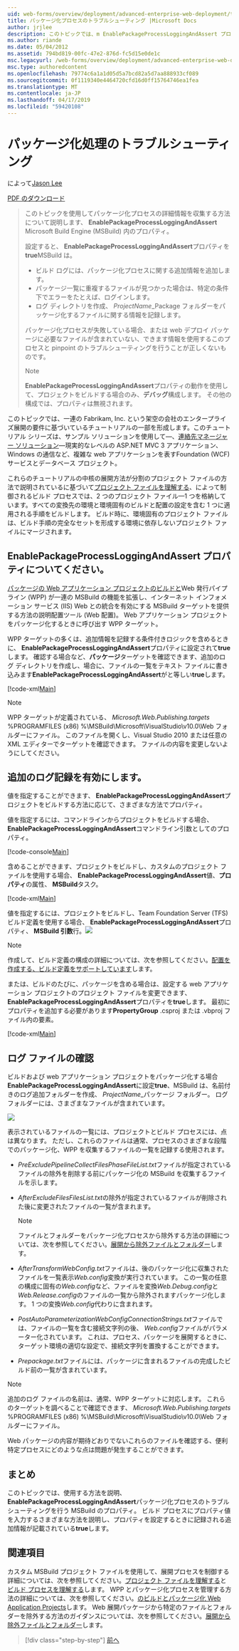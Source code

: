 ```yaml
---
uid: web-forms/overview/deployment/advanced-enterprise-web-deployment/troubleshooting-the-packaging-process
title: パッケージ化プロセスのトラブルシューティング |Microsoft Docs
author: jrjlee
description: このトピックでは、m EnablePackageProcessLoggingAndAssert プロパティを使用してパッケージ化プロセスの詳細情報を収集する方法について説明しています.
ms.author: riande
ms.date: 05/04/2012
ms.assetid: 794bd819-00fc-47e2-876d-fc5d15e0de1c
msc.legacyurl: /web-forms/overview/deployment/advanced-enterprise-web-deployment/troubleshooting-the-packaging-process
msc.type: authoredcontent
ms.openlocfilehash: 79774c6a1a1d05d5a7bcd82a5d7aa888933cf089
ms.sourcegitcommit: 0f1119340e4464720cfd16d0ff15764746ea1fea
ms.translationtype: MT
ms.contentlocale: ja-JP
ms.lasthandoff: 04/17/2019
ms.locfileid: "59420108"
---
```

# <a name="troubleshooting-the-packaging-process"></a>パッケージ化処理のトラブルシューティング

によって[Jason Lee](https://github.com/jrjlee)

[PDF のダウンロード](https://msdnshared.blob.core.windows.net/media/MSDNBlogsFS/prod.evol.blogs.msdn.com/CommunityServer.Blogs.Components.WeblogFiles/00/00/00/63/56/8130.DeployingWebAppsInEnterpriseScenarios.pdf)

> このトピックを使用してパッケージ化プロセスの詳細情報を収集する方法について説明します、 **EnablePackageProcessLoggingAndAssert** Microsoft Build Engine (MSBuild) 内のプロパティ。
> 
> 設定すると、 **EnablePackageProcessLoggingAndAssert**プロパティを**true**MSBuild は。
> 
> - ビルド ログには、パッケージ化プロセスに関する追加情報を追加します。
> - パッケージ一覧に重複するファイルが見つかった場合は、特定の条件下でエラーをたとえば、ログインします。
> - ログ ディレクトリを作成、 *ProjectName*\_Package フォルダーをパッケージ化するファイルに関する情報を記録します。
> 
> パッケージ化プロセスが失敗している場合、または web デプロイ パッケージに必要なファイルが含まれていない、できます情報を使用するこのプロセスと pinpoint のトラブルシューティングを行うことが正しくないものです。
> 
> > [!NOTE]
> > **EnablePackageProcessLoggingAndAssert**プロパティの動作を使用して、プロジェクトをビルドする場合のみ、**デバッグ**構成します。 その他の構成では、プロパティは無視されます。


このトピックでは、一連の Fabrikam, Inc. という架空の会社のエンタープライズ展開の要件に基づいているチュートリアルの一部を形成します。このチュートリアル シリーズは、サンプル ソリューションを使用して&#x2014;、[連絡先マネージャー ソリューション](../web-deployment-in-the-enterprise/the-contact-manager-solution.md)&#x2014;現実的なレベルの ASP.NET MVC 3 アプリケーション、Windows の通信など、複雑な web アプリケーションを表すFoundation (WCF) サービスとデータベース プロジェクト。

これらのチュートリアルの中核の展開方法が分割のプロジェクト ファイルの方法で説明されているに基づいて[プロジェクト ファイルを理解する](../web-deployment-in-the-enterprise/understanding-the-project-file.md)、によって制御されるビルド プロセスでは、2 つのプロジェクト ファイル&#x2014;1 つを格納しています。すべての変換先の環境と環境固有のビルドと配置の設定を含む 1 つに適用される手順をビルドします。 ビルド時に、環境固有のプロジェクト ファイルは、ビルド手順の完全なセットを形成する環境に依存しないプロジェクト ファイルにマージされます。

## <a name="understanding-the-enablepackageprocessloggingandassert-property"></a>EnablePackageProcessLoggingAndAssert プロパティについてください。

[パッケージの Web アプリケーション プロジェクトのビルドと](../web-deployment-in-the-enterprise/building-and-packaging-web-application-projects.md)Web 発行パイプライン (WPP) が一連の MSBuild の機能を拡張し、インターネット インフォメーション サービス (IIS) Web との統合を有効にする MSBuild ターゲットを提供する方法の説明配置ツール (Web 配置)。 Web アプリケーション プロジェクトをパッケージ化するときに呼び出す WPP ターゲット。

WPP ターゲットの多くは、追加情報を記録する条件付きロジックを含めるときに、 **EnablePackageProcessLoggingAndAssert**プロパティに設定されて**true**します。 確認する場合など、**パッケージ**ターゲットを確認できます、追加のログ ディレクトリを作成し、場合に、ファイルの一覧をテキスト ファイルに書き込みます**EnablePackageProcessLoggingAndAssert**がと等しい**true**します。


[!code-xml[Main](troubleshooting-the-packaging-process/samples/sample1.xml)]


> [!NOTE]
> WPP ターゲットが定義されている、 *Microsoft.Web.Publishing.targets* %PROGRAMFILES (x86) %\MSBuild\Microsoft\VisualStudio\v10.0\Web フォルダーにファイル。 このファイルを開くし、Visual Studio 2010 または任意の XML エディターでターゲットを確認できます。 ファイルの内容を変更しないようにしてください。


## <a name="enabling-the-additional-logging"></a>追加のログ記録を有効にします。

値を指定することができます、 **EnablePackageProcessLoggingAndAssert**プロジェクトをビルドする方法に応じて、さまざまな方法でプロパティ。

値を指定するには、コマンドラインからプロジェクトをビルドする場合、 **EnablePackageProcessLoggingAndAssert**コマンドライン引数としてのプロパティ。


[!code-console[Main](troubleshooting-the-packaging-process/samples/sample2.cmd)]


含めることができます、プロジェクトをビルドし、カスタムのプロジェクト ファイルを使用する場合、 **EnablePackageProcessLoggingAndAssert**値、**プロパティ**の属性、 **MSBuild**タスク。


[!code-xml[Main](troubleshooting-the-packaging-process/samples/sample3.xml)]


値を指定するには、プロジェクトをビルドし、Team Foundation Server (TFS) ビルド定義を使用する場合、 **EnablePackageProcessLoggingAndAssert**プロパティ、 **MSBuild 引数**行。![](troubleshooting-the-packaging-process/_static/image1.png)

> [!NOTE]
> 作成して、ビルド定義の構成の詳細については、次を参照してください。[配置を作成する、ビルド定義をサポートしています](../configuring-team-foundation-server-for-web-deployment/creating-a-build-definition-that-supports-deployment.md)します。


または、ビルドのたびに、パッケージを含める場合は、設定する web アプリケーション プロジェクトのプロジェクト ファイルを変更できます、 **EnablePackageProcessLoggingAndAssert**プロパティを**true**します。 最初にプロパティを追加する必要があります**PropertyGroup** .csproj または .vbproj ファイル内の要素。


[!code-xml[Main](troubleshooting-the-packaging-process/samples/sample4.xml)]


## <a name="reviewing-the-log-files"></a>ログ ファイルの確認

ビルドおよび web アプリケーション プロジェクトをパッケージ化する場合**EnablePackageProcessLoggingAndAssert**に設定**true**、MSBuild は、名前付きのログ追加フォルダーを作成、 *ProjectName*\_パッケージ フォルダー。 ログ フォルダーには、さまざまなファイルが含まれています。

![](troubleshooting-the-packaging-process/_static/image2.png)

表示されているファイルの一覧には、プロジェクトとビルド プロセスには、点は異なります。 ただし、これらのファイルは通常、プロセスのさまざまな段階でのパッケージ化、WPP を収集するファイルの一覧を記録する使用されます。

- *PreExcludePipelineCollectFilesPhaseFileList.txt*ファイルが指定されているファイルの除外を削除する前にパッケージ化の MSBuild を収集するファイルを示します。
- *AfterExcludeFilesFilesList.txt*の除外が指定されているファイルが削除された後に変更されたファイルの一覧が含まれます。

    > [!NOTE]
    > ファイルとフォルダーをパッケージ化プロセスから除外する方法の詳細については、次を参照してください。[展開から除外ファイルとフォルダー](excluding-files-and-folders-from-deployment.md)します。
- *AfterTransformWebConfig.txt*ファイルは、後のパッケージ化に収集されたファイルを一覧表示*Web.config*変換が実行されています。 この一覧の任意の構成に固有の*Web.config*など、ファイルを変換*Web.Debug.config*と*Web.Release.config*のファイルの一覧から除外されますパッケージ化します。 1 つの変換*Web.config*代わりに含まれます。
- *PostAutoParameterizationWebConfigConnectionStrings.txt*ファイルでは、ファイルの一覧を含む接続文字列の後、 *Web.config*ファイルがパラメーター化されています。 これは、プロセス、パッケージを展開するときに、ターゲット環境の適切な設定で、接続文字列を置換することができます。
- *Prepackage.txt*ファイルには、パッケージに含まれるファイルの完成したビルド前の一覧が含まれています。

> [!NOTE]
> 追加のログ ファイルの名前は、通常、WPP ターゲットに対応します。 これらのターゲットを調べることで確認できます、 *Microsoft.Web.Publishing.targets* %PROGRAMFILES (x86) %\MSBuild\Microsoft\VisualStudio\v10.0\Web フォルダーにファイル。


Web パッケージの内容が期待どおりでないこれらのファイルを確認する、便利特定プロセスにどのような点は問題が発生することができます。

## <a name="conclusion"></a>まとめ

このトピックでは、使用する方法を説明、 **EnablePackageProcessLoggingAndAssert**パッケージ化プロセスのトラブルシューティングを行う MSBuild のプロパティ。 ビルド プロセスにプロパティ値を入力するさまざまな方法を説明し、プロパティを設定するときに記録される追加情報が記載されている**true**します。

## <a name="further-reading"></a>関連項目

カスタム MSBuild プロジェクト ファイルを使用して、展開プロセスを制御する詳細については、次を参照してください。[プロジェクト ファイルを理解する](../web-deployment-in-the-enterprise/understanding-the-project-file.md)と[ビルド プロセスを理解する](../web-deployment-in-the-enterprise/understanding-the-build-process.md)します。 WPP とパッケージ化プロセスを管理する方法の詳細については、次を参照してください。[のビルドとパッケージ化 Web Application Projects](../web-deployment-in-the-enterprise/building-and-packaging-web-application-projects.md)します。 Web 展開パッケージから特定のファイルとフォルダーを除外する方法のガイダンスについては、次を参照してください。[展開から除外ファイルとフォルダー](excluding-files-and-folders-from-deployment.md)します。

> [!div class="step-by-step"]
> [前へ](running-windows-powershell-scripts-from-msbuild-project-files.md)
